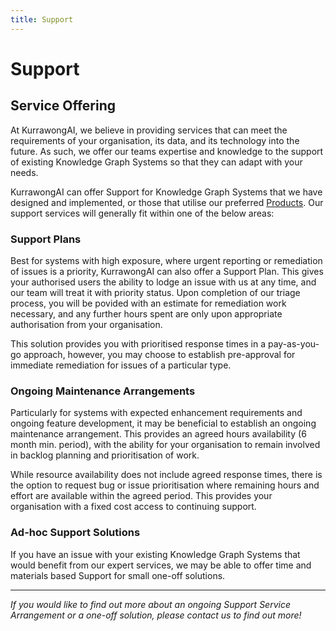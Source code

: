 ```yaml
---
title: Support
---
```

# Support

## Service Offering

At KurrawongAI, we believe in providing services that can meet the requirements of your organisation, its data, and its technology into the future. As such, we offer our teams expertise and knowledge to the support of existing Knowledge Graph Systems so that they can adapt with your needs.

KurrawongAI can offer Support for Knowledge Graph Systems that we have designed and implemented, or those that utilise our preferred [Products](/products). Our support services will generally fit within one of the below areas:

### Support Plans
Best for systems with high exposure, where urgent reporting or remediation of issues is a priority, KurrawongAI can also offer a Support Plan. This gives your authorised users the ability to lodge an issue with us at any time, and our team will treat it with priority status. Upon completion of our triage process, you will be povided with an estimate for remediation work necessary, and any further hours spent are only upon appropriate authorisation from your organisation.

This solution provides you with prioritised response times in a pay-as-you-go approach, however, you may choose to establish pre-approval for immediate remediation for issues of a particular type.

### Ongoing Maintenance Arrangements
Particularly for systems with expected enhancement requirements and ongoing feature development, it may be beneficial to establish an ongoing maintenance arrangement. This provides an agreed hours availability (6 month min. period), with the ability for your organisation to remain involved in backlog planning and prioritisation of work.

While resource availability does not include agreed response times, there is the option to request bug or issue prioritisation where remaining hours and effort are available within the agreed period. This provides your organisation with a fixed cost access to continuing support.

### Ad-hoc Support Solutions
If you have an issue with your existing Knowledge Graph Systems that would benefit from our expert services, we may be able to offer time and materials based Support for small one-off solutions.


---

_If you would like to find out more about an ongoing Support Service Arrangement or a one-off solution, please contact us to find out more!_